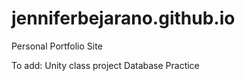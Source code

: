 # jenniferbejarano.github.io
Personal Portfolio Site

To add:
Unity class project
Database Practice
